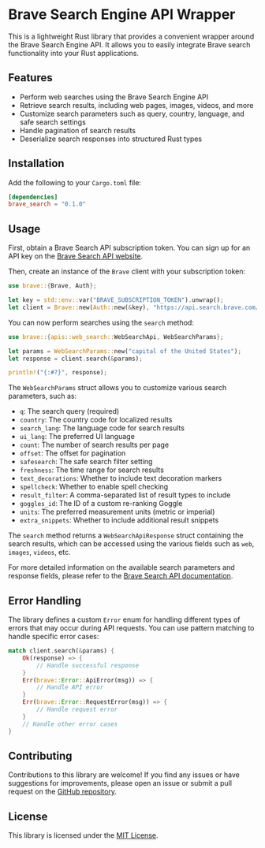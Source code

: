 # Brave Search Engine API Wrapper

This is a lightweight Rust library that provides a convenient wrapper around the Brave Search Engine API. It allows you to easily integrate Brave search functionality into your Rust applications.

## Features

- Perform web searches using the Brave Search Engine API
- Retrieve search results, including web pages, images, videos, and more
- Customize search parameters such as query, country, language, and safe search settings
- Handle pagination of search results
- Deserialize search responses into structured Rust types

## Installation

Add the following to your `Cargo.toml` file:

```toml
[dependencies]
brave_search = "0.1.0"
```

## Usage

First, obtain a Brave Search API subscription token. You can sign up for an API key on the [Brave Search API website](https://api.search.brave.com/).

Then, create an instance of the `Brave` client with your subscription token:

```rust
use brave::{Brave, Auth};

let key = std::env::var("BRAVE_SUBSCRIPTION_TOKEN").unwrap();
let client = Brave::new(Auth::new(&key), "https://api.search.brave.com/res/v1");
```

You can now perform searches using the `search` method:

```rust
use brave::{apis::web_search::WebSearchApi, WebSearchParams};

let params = WebSearchParams::new("capital of the United States");
let response = client.search(&params);

println!("{:#?}", response);
```

The `WebSearchParams` struct allows you to customize various search parameters, such as:

- `q`: The search query (required)
- `country`: The country code for localized results
- `search_lang`: The language code for search results
- `ui_lang`: The preferred UI language
- `count`: The number of search results per page
- `offset`: The offset for pagination
- `safesearch`: The safe search filter setting
- `freshness`: The time range for search results
- `text_decorations`: Whether to include text decoration markers
- `spellcheck`: Whether to enable spell checking
- `result_filter`: A comma-separated list of result types to include
- `goggles_id`: The ID of a custom re-ranking Goggle
- `units`: The preferred measurement units (metric or imperial)
- `extra_snippets`: Whether to include additional result snippets

The `search` method returns a `WebSearchApiResponse` struct containing the search results, which can be accessed using the various fields such as `web`, `images`, `videos`, etc.

For more detailed information on the available search parameters and response fields, please refer to the [Brave Search API documentation](https://api.search.brave.com/app/documentation/web-search/get-started).

## Error Handling

The library defines a custom `Error` enum for handling different types of errors that may occur during API requests. You can use pattern matching to handle specific error cases:

```rust
match client.search(&params) {
    Ok(response) => {
        // Handle successful response
    }
    Err(brave::Error::ApiError(msg)) => {
        // Handle API error
    }
    Err(brave::Error::RequestError(msg)) => {
        // Handle request error
    }
    // Handle other error cases
}
```

## Contributing

Contributions to this library are welcome! If you find any issues or have suggestions for improvements, please open an issue or submit a pull request on the [GitHub repository](https://github.com/your-username/brave-search-rs).

## License

This library is licensed under the [MIT License](LICENSE).
